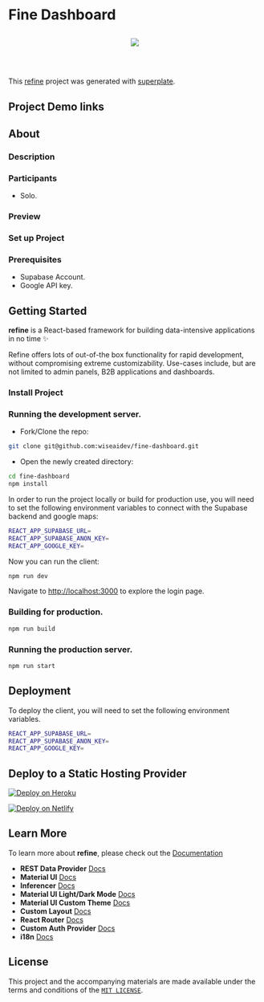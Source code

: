 # Fine Dashboard

<div align="center" style="margin: 30px;">
    <a href="https://refine.dev">
    <img src="https://refine.ams3.cdn.digitaloceanspaces.com/refine_logo.png"  align="center" />
    </a>
</div>
<br/>

This [refine](https://github.com/pankod/refine) project was generated with [superplate](https://github.com/pankod/refine).

## Project Demo links

## About

### Description

### Participants

- Solo.

### Preview

### Set up Project

### Prerequisites

- Supabase Account.
- Google API key.

## Getting Started

**refine** is a React-based framework for building data-intensive applications in no time ✨

Refine offers lots of out-of-the box functionality for rapid development, without compromising extreme customizability. Use-cases include, but are not limited to admin panels, B2B applications and dashboards.

### Install Project

### Running the development server.

- Fork/Clone the repo:

```sh
git clone git@github.com:wiseaidev/fine-dashboard.git
```

- Open the newly created directory:

```sh
cd fine-dashboard
npm install
```

In order to run the project locally or build for production use, you will need to set the following environment variables to connect with the Supabase backend and google maps: 

```sh
REACT_APP_SUPABASE_URL=
REACT_APP_SUPABASE_ANON_KEY=
REACT_APP_GOOGLE_KEY=
```

Now you can run the client:

```sh
npm run dev
```

Navigate to [http://localhost:3000](http://localhost:3000) to explore the login page.

### Building for production.

```sh
npm run build
```

### Running the production server.

```sh
npm run start
```

## Deployment

To deploy the client, you will need to set the following environment variables.

```sh
REACT_APP_SUPABASE_URL=
REACT_APP_SUPABASE_ANON_KEY=
REACT_APP_GOOGLE_KEY=
```

## **Deploy to a Static Hosting Provider**

[![Deploy on Heroku](https://www.herokucdn.com/deploy/button.svg)](https://heroku.com/deploy?template=https://github.com/wiseaidev/fine-dashboard)

[![Deploy on Netlify](https://www.netlify.com/img/deploy/button.svg)](https://app.netlify.com/start/deploy?repository=https://github.com/wiseaidev/fine-dashboard)

## Learn More

To learn more about **refine**, please check out the [Documentation](https://refine.dev/docs)

- **REST Data Provider** [Docs](https://refine.dev/docs/core/providers/data-provider/#overview)
- **Material UI** [Docs](https://refine.dev/docs/ui-frameworks/mui/tutorial/)
- **Inferencer** [Docs](https://refine.dev/docs/packages/documentation/inferencer)
- **Material UI Light/Dark Mode** [Docs](https://refine.dev/docs/ui-frameworks/mui/customization/mui-custom-theme/)
- **Material UI Custom Theme** [Docs](https://refine.dev/docs/ui-frameworks/mui/customization/mui-custom-theme/)
- **Custom Layout** [Docs](https://refine.dev/docs/ui-frameworks/mui/customization/mui-custom-layout/)
- **React Router** [Docs](https://refine.dev/docs/core/providers/router-provider/)
- **Custom Auth Provider** [Docs](https://refine.dev/docs/core/providers/auth-provider/)
- **i18n** [Docs](https://refine.dev/docs/core/providers/i18n-provider/)

## License

This project and the accompanying materials are made available under the terms and conditions of the [`MIT LICENSE`](https://github.com/wiseaidev/fine-dashboard/blob/main/LICENSE).
